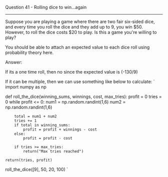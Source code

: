 Question 41 - Rolling dice to win...again
________________________________________
Suppose you are playing a game where there are two fair six-sided dice, and every time you roll the dice and they add up to 9, you win $50. However, to roll the dice costs $20 to play. Is this a game you're willing to play? 

You should be able to attach an expected value to each dice roll using probability theory here.


Answer:

If its a one time roll, then no since the expected value is (-130/9)

If it can be multiple, then we can use something like below to calculate:
`
import numpy as np


def roll_the_dice(winning_sums, winnings, cost, max_tries):
    profit = 0
    tries = 0
    while profit <= 0:
        num1 = np.random.randint(1,6)
        num2 = np.random.randint(1,6)
        
        total = num1 + num2
        tries += 1
        if total in winning_sums:
            profit = profit + winnings - cost
        else:
            profit = profit - cost
            
        if tries >= max_tries:
            return("Max tries reached")
        
    return(tries, profit)
        

roll_the_dice([9], 50, 20, 100)
`
